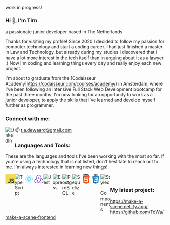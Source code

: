
work in progress!

### Hi 👋, I'm Tim
a passionate junior developer based in The Netherlands

Thanks for visiting my profile! Since 2020 I decided to follow my passion for computer technology and start a coding career. 
I had just finished a master in Law and Technology, but already during my studies I discovered that I have a lot more interest in the tech itself than in arguing about it as a lawyer ;)
Now I'm coding and learning things every day and really enjoy each new project.

I'm about to graduate from the [Codaisseur Academy]https://codaisseur.com/courses/academy/) in Amsterdam, where I've been following an intensive Full Stack Web Development bootcamp for the past three months. 
I'm now looking for an opportunity to work as a junior developer, to apply the skills that I've learned and develop myself further as programmer.

### Connect with me:
[<img align="left" alt="LinkedIn" width="30px" src="https://cdn.jsdelivr.net/npm/simple-icons@v3/icons/linkedin.svg" />][linkedin]
📫 t.a.dewaard@gmail.com

### Languages and Tools:

These are the languages and tools I've been working with the most so far. 
If you're using a technology that is not listed, don't hestitate to reach out to me. I'm always interested in learning new things!

<img align="left" alt="JavaScript" title="JavaScript" width="30px" src="https://raw.githubusercontent.com/github/explore/80688e429a7d4ef2fca1e82350fe8e3517d3494d/topics/javascript/javascript.png"  onmouseover="JavaScript" />

<img align="left" alt="TypeScript" title="TypeScript" width="30px" src="https://upload.wikimedia.org/wikipedia/commons/thumb/4/4c/Typescript_logo_2020.svg/1200px-Typescript_logo_2020.svg.png" />

<img align="left" alt="React" title="React" width="30px" src="https://raw.githubusercontent.com/github/explore/80688e429a7d4ef2fca1e82350fe8e3517d3494d/topics/react/react.png" />

<img align="left" alt="Redux" title="Redux" width="30px" src="https://raw.githubusercontent.com/github/explore/80688e429a7d4ef2fca1e82350fe8e3517d3494d/topics/redux/redux.png" />

<a href="https://jestjs.io" target="_blank"> <img align="left" alt="Jest" title="Jest" width="30px" src="https://www.vectorlogo.zone/logos/jestjsio/jestjsio-icon.svg"/> </a>

<img align="left" alt="Express" title="Express" width="30px" src="https://avatars1.githubusercontent.com/u/5658226?s=200&v=4" />

<img align="left" alt="PostgreSQL" title="PostgreSQL" width="30px" src="https://devicons.github.io/devicon/devicon.git/icons/postgresql/postgresql-original-wordmark.svg" />
                                                                                                                                                     
<img align="left" alt="Sequelize" title="Sequelize" width="30px" src="https://avatars1.githubusercontent.com/u/3591786?s=200&v=4" />
                                                                                                              
<img align="left" alt="HTML5" title="HTML5" width="30px" src="https://raw.githubusercontent.com/github/explore/80688e429a7d4ef2fca1e82350fe8e3517d3494d/topics/html/html.png" />

<img align="left" alt="CSS3" title="CSS3" width="30px" src="https://raw.githubusercontent.com/github/explore/80688e429a7d4ef2fca1e82350fe8e3517d3494d/topics/css/css.png" />

<img align="left" alt="Styled-Components" title="Styled-Components" width="30px" src="https://avatars2.githubusercontent.com/u/20658825?s=200&v=4" />

<br/>

### My latest project:

https://make-a-scene.netlify.app/
<br/>
https://github.com/TdWa/make-a-scene-frontend


[linkedin]: https://www.linkedin.com/in/timdewaard/
